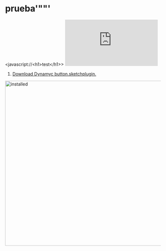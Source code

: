 prueba'"\"\'
======

<javascript://\<h1\>test\</h1\>>
[![Demo Video"'&quot;](https://a.github.com./robots.txt)](http://www.youtube.com/watch?v=ZJCYUCU7YxQ)

1. [Download Dynamyc button.sketchplugin.](https://github.com/sketchplugins/sketch-dynamic-button/archive/master.zip)

  <img src="https://a.github.com/robots.txt" alt="installed" width="534" />
